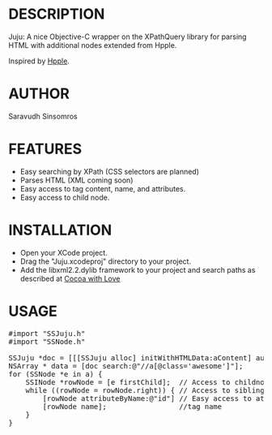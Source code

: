 # DESCRIPTION

Juju: A nice Objective-C wrapper on the XPathQuery library for parsing HTML with additional nodes extended from Hpple.

Inspired by [Hpple](https://github.com/topfunky/hpple).

# AUTHOR

Saravudh Sinsomros

# FEATURES

* Easy searching by XPath (CSS selectors are planned)
* Parses HTML (XML coming soon)
* Easy access to tag content, name, and attributes.
* Easy access to child node. 

# INSTALLATION

* Open your XCode project.
* Drag the "Juju.xcodeproj" directory to your project.
* Add the libxml2.2.dylib framework to your project and search paths as described at [Cocoa with Love](http://cocoawithlove.com/2008/10/using-libxml2-for-parsing-and-xpath.html)

# USAGE

<pre>
#import "SSJuju.h"
#import "SSNode.h"

SSJuju *doc = [[[SSJuju alloc] initWithHTMLData:aContent] autorelease];
NSArray * data = [doc search:@"//a[@class='awesome']"];
for (SSNode *e in a) {
	SSINode *rowNode = [e firstChild];	// Access to childnode
	while ((rowNode = rowNode.right)) {	// Access to sibling node
		[rowNode attributeByName:@"id"] // Easy access to attribute
		[rowNode name];					//tag name	
	}
}
</pre>
